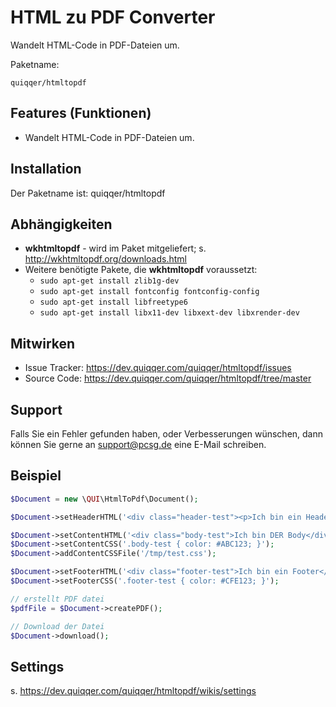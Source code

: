 HTML zu PDF Converter
========

Wandelt HTML-Code in PDF-Dateien um.

Paketname:

    quiqqer/htmltopdf


Features (Funktionen)
--------

- Wandelt HTML-Code in PDF-Dateien um.


Installation
------------

Der Paketname ist: quiqqer/htmltopdf


Abhängigkeiten
--------------

* **wkhtmltopdf** - wird im Paket mitgeliefert; s. http://wkhtmltopdf.org/downloads.html
* Weitere benötigte Pakete, die **wkhtmltopdf** voraussetzt:
  * `sudo apt-get install zlib1g-dev`
  * `sudo apt-get install fontconfig fontconfig-config`
  * `sudo apt-get install libfreetype6`
  * `sudo apt-get install libx11-dev libxext-dev libxrender-dev`


Mitwirken
----------

- Issue Tracker: https://dev.quiqqer.com/quiqqer/htmltopdf/issues
- Source Code: https://dev.quiqqer.com/quiqqer/htmltopdf/tree/master


Support
-------

Falls Sie ein Fehler gefunden haben, oder Verbesserungen wünschen,
dann können Sie gerne an support@pcsg.de eine E-Mail schreiben.


Beispiel
--------

```php
$Document = new \QUI\HtmlToPdf\Document();

$Document->setHeaderHTML('<div class="header-test"><p>Ich bin ein Header</p></div>');

$Document->setContentHTML('<div class="body-test">Ich bin DER Body</div>');
$Document->setContentCSS('.body-test { color: #ABC123; }');
$Document->addContentCSSFile('/tmp/test.css');

$Document->setFooterHTML('<div class="footer-test">Ich bin ein Footer</div>');
$Document->setFooterCSS('.footer-test { color: #CFE123; }');

// erstellt PDF datei
$pdfFile = $Document->createPDF();

// Download der Datei
$Document->download();
```


Settings
--------
s. https://dev.quiqqer.com/quiqqer/htmltopdf/wikis/settings
